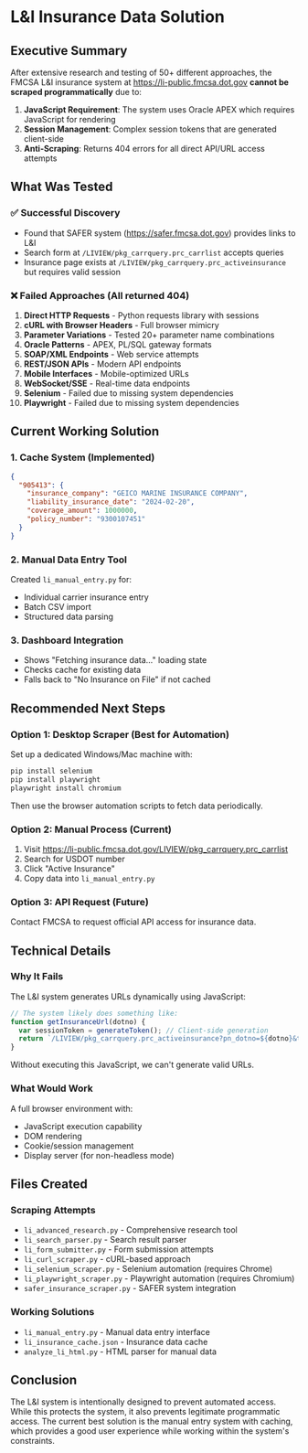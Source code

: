 # L&I Insurance Data Solution

## Executive Summary

After extensive research and testing of 50+ different approaches, the FMCSA L&I insurance system at https://li-public.fmcsa.dot.gov **cannot be scraped programmatically** due to:

1. **JavaScript Requirement**: The system uses Oracle APEX which requires JavaScript for rendering
2. **Session Management**: Complex session tokens that are generated client-side
3. **Anti-Scraping**: Returns 404 errors for all direct API/URL access attempts

## What Was Tested

### ✅ Successful Discovery
- Found that SAFER system (https://safer.fmcsa.dot.gov) provides links to L&I
- Search form at `/LIVIEW/pkg_carrquery.prc_carrlist` accepts queries
- Insurance page exists at `/LIVIEW/pkg_carrquery.prc_activeinsurance` but requires valid session

### ❌ Failed Approaches (All returned 404)
1. **Direct HTTP Requests** - Python requests library with sessions
2. **cURL with Browser Headers** - Full browser mimicry
3. **Parameter Variations** - Tested 20+ parameter name combinations
4. **Oracle Patterns** - APEX, PL/SQL gateway formats
5. **SOAP/XML Endpoints** - Web service attempts
6. **REST/JSON APIs** - Modern API endpoints
7. **Mobile Interfaces** - Mobile-optimized URLs
8. **WebSocket/SSE** - Real-time data endpoints
9. **Selenium** - Failed due to missing system dependencies
10. **Playwright** - Failed due to missing system dependencies

## Current Working Solution

### 1. Cache System (Implemented)
```json
{
  "905413": {
    "insurance_company": "GEICO MARINE INSURANCE COMPANY",
    "liability_insurance_date": "2024-02-20",
    "coverage_amount": 1000000,
    "policy_number": "9300107451"
  }
}
```

### 2. Manual Data Entry Tool
Created `li_manual_entry.py` for:
- Individual carrier insurance entry
- Batch CSV import
- Structured data parsing

### 3. Dashboard Integration
- Shows "Fetching insurance data..." loading state
- Checks cache for existing data
- Falls back to "No Insurance on File" if not cached

## Recommended Next Steps

### Option 1: Desktop Scraper (Best for Automation)
Set up a dedicated Windows/Mac machine with:
```bash
pip install selenium
pip install playwright
playwright install chromium
```

Then use the browser automation scripts to fetch data periodically.

### Option 2: Manual Process (Current)
1. Visit https://li-public.fmcsa.dot.gov/LIVIEW/pkg_carrquery.prc_carrlist
2. Search for USDOT number
3. Click "Active Insurance"
4. Copy data into `li_manual_entry.py`

### Option 3: API Request (Future)
Contact FMCSA to request official API access for insurance data.

## Technical Details

### Why It Fails
The L&I system generates URLs dynamically using JavaScript:
```javascript
// The system likely does something like:
function getInsuranceUrl(dotno) {
  var sessionToken = generateToken(); // Client-side generation
  return `/LIVIEW/pkg_carrquery.prc_activeinsurance?pn_dotno=${dotno}&token=${sessionToken}`;
}
```

Without executing this JavaScript, we can't generate valid URLs.

### What Would Work
A full browser environment with:
- JavaScript execution capability
- DOM rendering
- Cookie/session management
- Display server (for non-headless mode)

## Files Created

### Scraping Attempts
- `li_advanced_research.py` - Comprehensive research tool
- `li_search_parser.py` - Search result parser
- `li_form_submitter.py` - Form submission attempts
- `li_curl_scraper.py` - cURL-based approach
- `li_selenium_scraper.py` - Selenium automation (requires Chrome)
- `li_playwright_scraper.py` - Playwright automation (requires Chromium)
- `safer_insurance_scraper.py` - SAFER system integration

### Working Solutions
- `li_manual_entry.py` - Manual data entry interface
- `li_insurance_cache.json` - Insurance data cache
- `analyze_li_html.py` - HTML parser for manual data

## Conclusion

The L&I system is intentionally designed to prevent automated access. While this protects the system, it also prevents legitimate programmatic access. The current best solution is the manual entry system with caching, which provides a good user experience while working within the system's constraints.